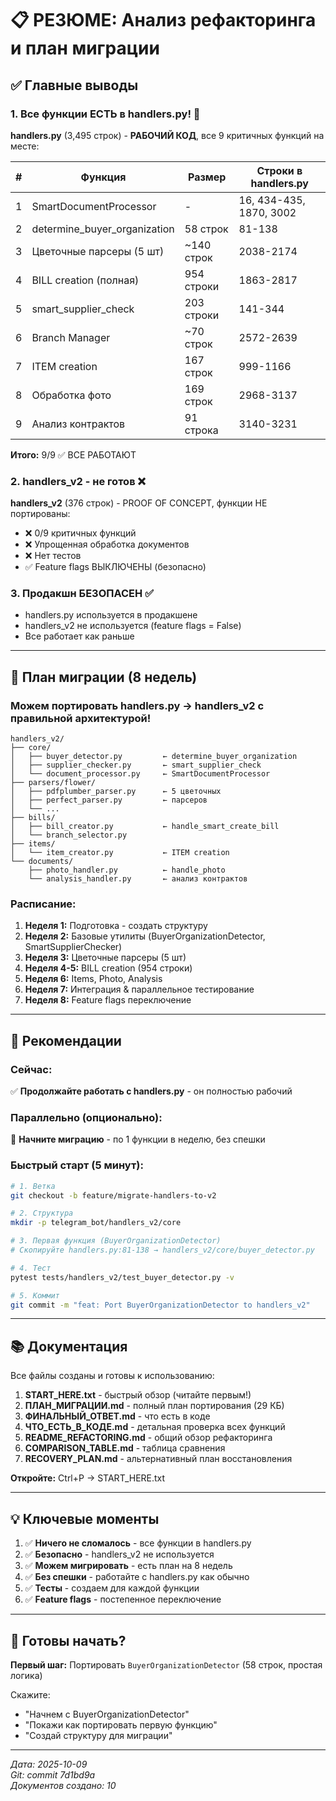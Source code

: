 # 📋 РЕЗЮМЕ: Анализ рефакторинга и план миграции

## ✅ Главные выводы

### 1. Все функции ЕСТЬ в handlers.py! 🎉

**handlers.py** (3,495 строк) - **РАБОЧИЙ КОД**, все 9 критичных функций на месте:

| # | Функция | Размер | Строки в handlers.py |
|---|---------|--------|----------------------|
| 1 | SmartDocumentProcessor | - | 16, 434-435, 1870, 3002 |
| 2 | determine_buyer_organization | 58 строк | 81-138 |
| 3 | Цветочные парсеры (5 шт) | ~140 строк | 2038-2174 |
| 4 | BILL creation (полная) | 954 строки | 1863-2817 |
| 5 | smart_supplier_check | 203 строки | 141-344 |
| 6 | Branch Manager | ~70 строк | 2572-2639 |
| 7 | ITEM creation | 167 строк | 999-1166 |
| 8 | Обработка фото | 169 строк | 2968-3137 |
| 9 | Анализ контрактов | 91 строка | 3140-3231 |

**Итого:** 9/9 ✅ ВСЕ РАБОТАЮТ

### 2. handlers_v2 - не готов ❌

**handlers_v2** (376 строк) - PROOF OF CONCEPT, функции НЕ портированы:

- ❌ 0/9 критичных функций
- ❌ Упрощенная обработка документов
- ❌ Нет тестов
- ✅ Feature flags ВЫКЛЮЧЕНЫ (безопасно)

### 3. Продакшн БЕЗОПАСЕН ✅

- handlers.py используется в продакшене
- handlers_v2 не используется (feature flags = False)
- Все работает как раньше

---

## 🚀 План миграции (8 недель)

### Можем портировать handlers.py → handlers_v2 с правильной архитектурой!

```
handlers_v2/
├── core/
│   ├── buyer_detector.py         ← determine_buyer_organization
│   ├── supplier_checker.py       ← smart_supplier_check
│   └── document_processor.py     ← SmartDocumentProcessor
├── parsers/flower/
│   ├── pdfplumber_parser.py      ← 5 цветочных
│   ├── perfect_parser.py         ← парсеров
│   └── ...
├── bills/
│   ├── bill_creator.py           ← handle_smart_create_bill
│   └── branch_selector.py
├── items/
│   └── item_creator.py           ← ITEM creation
└── documents/
    ├── photo_handler.py          ← handle_photo
    └── analysis_handler.py       ← анализ контрактов
```

### Расписание:

1. **Неделя 1:** Подготовка - создать структуру
2. **Неделя 2:** Базовые утилиты (BuyerOrganizationDetector, SmartSupplierChecker)
3. **Неделя 3:** Цветочные парсеры (5 шт)
4. **Неделя 4-5:** BILL creation (954 строки)
5. **Неделя 6:** Items, Photo, Analysis
6. **Неделя 7:** Интеграция & параллельное тестирование
7. **Неделя 8:** Feature flags переключение

---

## 🎯 Рекомендации

### Сейчас:
✅ **Продолжайте работать с handlers.py** - он полностью рабочий

### Параллельно (опционально):
🚀 **Начните миграцию** - по 1 функции в неделю, без спешки

### Быстрый старт (5 минут):

```bash
# 1. Ветка
git checkout -b feature/migrate-handlers-to-v2

# 2. Структура
mkdir -p telegram_bot/handlers_v2/core

# 3. Первая функция (BuyerOrganizationDetector)
# Скопируйте handlers.py:81-138 → handlers_v2/core/buyer_detector.py

# 4. Тест
pytest tests/handlers_v2/test_buyer_detector.py -v

# 5. Коммит
git commit -m "feat: Port BuyerOrganizationDetector to handlers_v2"
```

---

## 📚 Документация

Все файлы созданы и готовы к использованию:

1. **START_HERE.txt** - быстрый обзор (читайте первым!)
2. **ПЛАН_МИГРАЦИИ.md** - полный план портирования (29 КБ)
3. **ФИНАЛЬНЫЙ_ОТВЕТ.md** - что есть в коде
4. **ЧТО_ЕСТЬ_В_КОДЕ.md** - детальная проверка всех функций
5. **README_REFACTORING.md** - общий обзор рефакторинга
6. **COMPARISON_TABLE.md** - таблица сравнения
7. **RECOVERY_PLAN.md** - альтернативный план восстановления

**Откройте:** Ctrl+P → START_HERE.txt

---

## 💡 Ключевые моменты

1. ✅ **Ничего не сломалось** - все функции в handlers.py
2. ✅ **Безопасно** - handlers_v2 не используется
3. ✅ **Можем мигрировать** - есть план на 8 недель
4. ✅ **Без спешки** - работайте с handlers.py как обычно
5. ✅ **Тесты** - создаем для каждой функции
6. ✅ **Feature flags** - постепенное переключение

---

## 🚀 Готовы начать?

**Первый шаг:** Портировать `BuyerOrganizationDetector` (58 строк, простая логика)

Скажите:
- "Начнем с BuyerOrganizationDetector"
- "Покажи как портировать первую функцию"
- "Создай структуру для миграции"

---

*Дата: 2025-10-09*  
*Git: commit 7d1bd9a*  
*Документов создано: 10*
